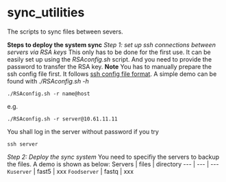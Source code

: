 # sync_utilities
The scripts to sync files between severs.

**Steps to deploy the system sync**
*Step 1: set up ssh connections between servers via RSA keys*
This only has to be done for the first use. It can be easily set up using the *RSAconfig.sh* script. And you need to provide the password to transfer the RSA key.
**Note** You has to manually prepare the ssh config file first. It follows [ssh config file format](https://man7.org/linux/man-pages/man5/ssh_config.5.html). A simple demo can be found with *./RSAconfig.sh -h*

```
./RSAconfig.sh -r name@host
```
e.g.
```
./RSAconfig.sh -r server@10.61.11.11
```
You shall log in the server without password if you try
```
ssh server
```

*Step 2: Deploy the sync system*
You need to specifiy the servers to backup the files.
A demo is shown as below:
Servers | files | directory
--- | --- | ---
`Kuserver` | fast5 | xxx
`Foodserver` | fastq | xxx